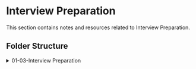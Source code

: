 # Interview Preparation

This section contains notes and resources related to Interview Preparation.

## Folder Structure

<details>
<summary>01-03-Interview Preparation</summary>

- [README.md](./README.md)

</details>
